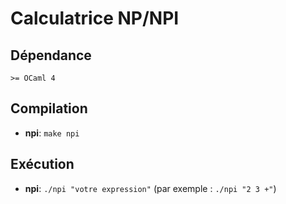 # Calculatrice NP/NPI
## Dépendance
`>= OCaml 4`

## Compilation

*   **npi**: `make npi`

## Exécution

*   **npi**: `./npi "votre expression"` (par exemple : `./npi "2 3 +"`)
